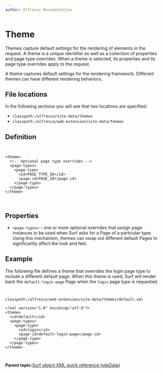 ```yaml
---
author: Alfresco Documentation
---
```


# Theme

Themes capture default settings for the rendering of elements in the request. A theme is a unique identifier as well as a collection of properties and page type overrides. When a theme is selected, its properties and its page type overrides apply to the request.

A theme captures default settings for the rendering framework. Different themes can have different rendering behaviors.

## File locations

In the following sections you will see that two locations are specified:

-   `classpath:/alfresco/site-data/themes`
-   `classpath:/alfresco/web-extension/site-data/themes`

## Definition

```

          
<theme>
  <!-- Optional page type overrides -->
  <page-types>
    <page-type>
      <id>PAGE_TYPE_ID</id>
      <page-id>PAGE_ID</page-id>
    </page-type>
  </page-types>
</theme>
          
        
```

## Properties

-   `<page-types>` - one or more optional overrides that assign page instances to be used when Surf asks for a Page of a particular type. Using this mechanism, themes can swap out different default Pages to significantly affect the look and feel.

## Example

The following file defines a theme that overrides the login page type to include a different default page. When this theme is used, Surf will render back the `default-login-page` Page when the `login` page type is requested.

```

          
classpath:/alfresco/web-extension/site-data/themes/default.xml

<?xml version="1.0" encoding="utf-8"?>
<theme>
  <id>default</id>
  <page-types>
    <page-type>
      <id>login</id>
      <page-id>default-login-page</page-id>
    </page-type>
  </page-types>
</theme>
          
        
```

**Parent topic:**[Surf object XML quick reference \(siteData\)](../references/surf-object-xml-reference.md)

